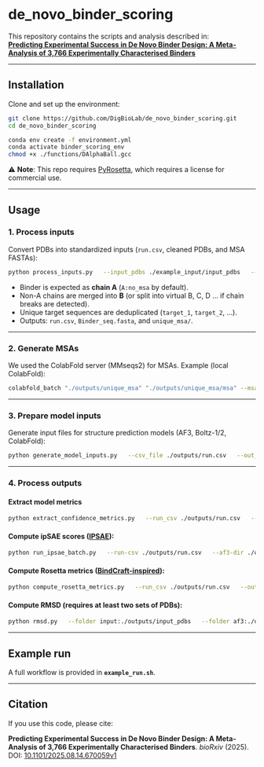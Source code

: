 # de_novo_binder_scoring

This repository contains the scripts and analysis described in:  
[**Predicting Experimental Success in De Novo Binder Design: A Meta-Analysis of 3,766 Experimentally Characterised Binders**](https://www.biorxiv.org/content/10.1101/2025.08.14.670059v1)

---

## Installation

Clone and set up the environment:

```bash
git clone https://github.com/DigBioLab/de_novo_binder_scoring.git
cd de_novo_binder_scoring

conda env create -f environment.yml
conda activate binder_scoring_env
chmod +x ./functions/DAlphaBall.gcc
```

⚠️ **Note**: This repo requires [PyRosetta](https://www.pyrosetta.org/downloads), which requires a license for commercial use.

---

## Usage

### 1. Process inputs

Convert PDBs into standardized inputs (`run.csv`, cleaned PDBs, and MSA FASTAs):

```bash
python process_inputs.py   --input_pdbs ./example_input/input_pdbs   --output_dir ./outputs
```

- Binder is expected as **chain A** (`A:no_msa` by default).  
- Non-A chains are merged into **B** (or split into virtual B, C, D … if chain breaks are detected).  
- Unique target sequences are deduplicated (`target_1`, `target_2`, …).  
- Outputs: `run.csv`, `Binder_seq.fasta`, and `unique_msa/`.

---

### 2. Generate MSAs

We used the ColabFold server (MMseqs2) for MSAs. Example (local ColabFold):

```bash
colabfold_batch "./outputs/unique_msa" "./outputs/unique_msa/msa" --msa-only
```

---

### 3. Prepare model inputs

Generate input files for structure prediction models (AF3, Boltz-1/2, ColabFold):

```bash
python generate_model_inputs.py   --csv_file ./outputs/run.csv   --out_dir ./outputs   --models af3 boltz colabfold
```

---

### 4. Process outputs

#### Extract model metrics
```bash
python extract_confidence_metrics.py   --run_csv ./outputs/run.csv   --output_dir ./outputs   --colab_dir ./outputs/ColabFold   --boltz_dir ./outputs/Boltz   --af3_dir ./outputs/AF3   --af2_dir ./outputs/AF2
```

#### Compute ipSAE scores ([IPSAE](https://github.com/DunbrackLab/IPSAE)):
```bash
python run_ipsae_batch.py   --run-csv ./outputs/run.csv   --af3-dir ./outputs/AF3   --boltz-dir ./outputs/Boltz   --colab-dir ./outputs/ColabFold
```

#### Compute Rosetta metrics ([BindCraft-inspired](https://github.com/martinpacesa/BindCraft)):
```bash
python compute_rosetta_metrics.py   --run_csv ./outputs/run.csv   --out_csv ./outputs/rosetta_metrics.csv   --input input=./outputs/input_pdbs   --input af3=./outputs/AF3/pdbs   --input boltz=./outputs/Boltz/pdbs   --input colab=./outputs/ColabFold/pdbs   --input af2=./outputs/AF2/pdbs
```

#### Compute RMSD (requires at least two sets of PDBs):
```bash
python rmsd.py   --folder input:./outputs/input_pdbs   --folder af3:./outputs/AF3/pdbs   --folder af2:./outputs/AF2/pdbs   --folder boltz:./outputs/Boltz/pdbs   --folder colab:./outputs/ColabFold/pdbs   --out-csv ./outputs/rmsd.csv
```

---

## Example run

A full workflow is provided in **`example_run.sh`**.

---

## Citation

If you use this code, please cite:  

**Predicting Experimental Success in De Novo Binder Design: A Meta-Analysis of 3,766 Experimentally Characterised Binders**. *bioRxiv* (2025).  
DOI: [10.1101/2025.08.14.670059v1](https://www.biorxiv.org/content/10.1101/2025.08.14.670059v1)


